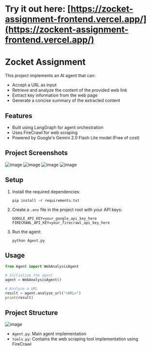 # Try it out here: [https://zocket-assignment-frontend.vercel.app/](https://zockent-assignment-frontend.vercel.app/)

# Zocket Assignment

This project implements an AI agent that can:
- Accept a URL as input
- Retrieve and analyze the content of the provided web link
- Extract key information from the web page
- Generate a concise summary of the extracted content

## Features

- Built using LangGraph for agent orchestration
- Uses FireCrawl for web scraping
- Powered by Google's Gemini 2.0 Flash Lite model (Free of cost)

## Project Screenshots
![image](https://github.com/user-attachments/assets/79ba8864-05e0-464c-9bed-37365394e0b0)
![image](https://github.com/user-attachments/assets/09bec0cd-476b-4332-bb0f-04d7d26c3c41)
![image](https://github.com/user-attachments/assets/1e5f69f6-6463-4686-8d8c-889bdac0cb30)
![image](https://github.com/user-attachments/assets/a7cfbdac-d39a-4490-9dc5-555c0b695c2f)

## Setup

1. Install the required dependencies:
   ```
   pip install -r requirements.txt
   ```

2. Create a `.env` file in the project root with your API keys:
   ```
   GOOGLE_API_KEY=your_google_api_key_here
   FIRECRAWL_API_KEY=your_firecrawl_api_key_here
   ```

3. Run the agent:
   ```
   python Agent.py
   ```

## Usage

```python
from Agent import WebAnalysisAgent

# Initialize the agent
agent = WebAnalysisAgent()

# Analyze a URL
result = agent.analyze_url("<URL>")
print(result)
```

## Project Structure
![image](https://github.com/user-attachments/assets/acdd4444-4ca4-4d4a-beae-edef382e29c7)

- `Agent.py`: Main agent implementation
- `tools.py`: Contains the web scraping tool implementation using FireCrawl

